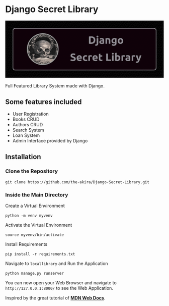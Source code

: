 # Django Secret Library

![img](https://raw.githubusercontent.com/the-akira/Django-Secret-Library/master/locallibrary/catalog/static/images/Avatar.png)

Full Featured Library System made with Django.

## Some features included

- User Registration
- Books CRUD
- Authors CRUD
- Search System
- Loan System
- Admin Interface provided by Django

## Installation

### Clone the Repository

```
git clone https://github.com/the-akira/Django-Secret-Library.git
```

### Inside the Main Directory

Create a Virtual Environment

```
python -m venv myvenv
```

Activate the Virtual Environment

```
source myvenv/bin/activate
```

Install Requirements

```
pip install -r requirements.txt
```

Navigate to `locallibrary` and Run the Application

```
python manage.py runserver
```

You can now open your Web Browser and navigate to `http://127.0.0.1:8000/` to see the Web Application.

Inspired by the great tutorial of **[MDN Web Docs](https://developer.mozilla.org/en-US/docs/Learn/Server-side/Django/Tutorial_local_library_website)**.